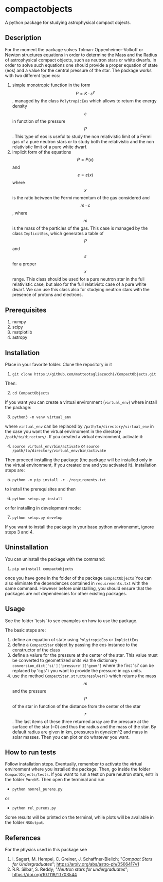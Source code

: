 # compactobjects

A python package for studying astrophysical compact objects.

## Description

For the moment the package solves Tolman-Oppenheimer-Volkoff or Newton structures equations in order to determine the Mass and the Radius of astrophysical compact objects, such as neutron stars or white dwarfs. In order to solve such equations one should provide a proper equation of state (eos) and a value for the central pressure of the star.
The package works with two different type eos:
1. simple monotropic function in the form $$P = K\cdot\varepsilon^\gamma$$, managed by the class `PolytropicEos` which allows to return the energy density $$\varepsilon$$ in function of the pressure $$P$$. This type of eos is useful to study the non relativistic limit of a Fermi gas of a pure neutron stars or to study both the relativistic and the non relativistic limit of a pure white dwarf.
2. implicit form of the equations $$P = P(x)$$ and $$\varepsilon = \varepsilon(x)$$ where $$x$$ is the ratio between the Fermi momentum of the gas considered and $$m\cdot c$$, where $$m$$ is the mass of the particles of the gas. This case is managed by the class `ImplicitEos`, which generates a table of $$P$$ and $$\varepsilon$$ for a proper $$x$$ range. This class should be used for a pure neutron star in the full relativistic case, but also for the full relativistc case of a pure white dwarf. We can use this class also for studying neutron stars with the presence of protons and electrons.

## Prerequisites

1. numpy
2. scipy
3. matplotlib
4. astropy

## Installation

Place in your favorite folder.
Clone the repository in it

1. `git clone https://github.com/matteotagliazucchi/CompactObjects.git`

Then:

2. `cd CompactObjects`

If you want you can create a virtual environment (`virtual_env`) where install the package:

3. `python3 -m venv virtual_env`

where `virtual_env` can be replaced by `/path/to/directory/virtual_env` in the case you want the virtual envirnoment in the directory `/path/to/directory/`.
If you created a virtual environment, activate it:

4. `source virtual_env/bin/activate` or `source /path/to/directory/virtual_env/bin/activate`

Then proceed installing the package (the package will be installed only in the virtual environment, if you created one and you activated it). 
Installation steps are:

5. `python -m pip install -r ./requirements.txt`

to install the prerequisites and then

6. `python setup.py install`

or for installing in development mode:

7. `python setup.py develop`

If you want to install the package in your base python environemnt, ignore steps 3 and 4.

## Uninstallation

You can uninstall the package with the command:

1. `pip uninstall compactobjects`

once you have gone in the folder of the package `CompactObjects`
You can also eliminate the dependences contained in `requirements.txt` with the same command. However before uninstalling, you should ensure that the packages are not dependencies for other existing packages.

## Usage
See the folder 'tests' to see examples on how to use the package.

The basic steps are:
1. define an equation of state using `PolytropicEos` or `ImplicitEos`
2. define a `CompactStar` object by passing the eos instance to the constructor of the class
3. define a valure for the pressure at the center of the star. This value must be converted to geometrized units via the dictionary `conversion_dict['si']['pressure']['geom']` where the first 'si' can be replaced by 'cgs' i you want to provide the pressure in cgs units.
4. use the method `CompactStar.structuresolver()` which returns the mass $$m$$ and the pressure $$P$$ of the star in function of the distance from the center of the star $$r$$. The last items of these three returned array are the pressure at the surface of the star (~0) and thus the radius and the mass of the star. By default radius are given in km, pressures in dyne/cm^2 and mass in solar masses.
Then you can plot or do whatever you want.


## How to run tests

Follow installation steps. Eventually, remember to activate the virtual environment where you installed the package. 
Then, go inside the folder `CompactObjects/tests`. If you want to run a test on pure neutron stars, entr in the folder `PureNS`. Then open the terminal and run:

- `python nonrel_purens.py`

or 

- `python rel_purens.py`

Some results will be printed on the terminal, while plots will be available in the folder `NSOutput`.

## References

For the physics used in this package see 
1. I. Sagert, M. Hempel, C. Greiner, J. Schaffner-Bielich; "*Compact Stars for Undergraduates*"; https://arxiv.org/abs/astro-ph/0506417v1
2. R.R. Silbar, S. Reddy; "*Neutron stars for undergraduates*"; https://doi.org/10.1119/1.1703544
